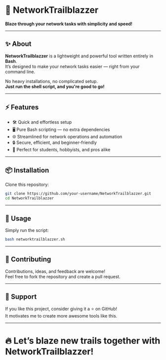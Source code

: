 # 🚀 NetworkTrailblazzer

**Blaze through your network tasks with simplicity and speed!**

---

## ✨ About

**NetworkTrailblazzer** is a lightweight and powerful tool written entirely in **Bash**.  
It’s designed to make your network tasks easier — right from your command line.

No heavy installations, no complicated setup.  
**Just run the shell script, and you're good to go!**

---

## ⚡ Features

- 🛠️ Quick and effortless setup
- 🖥️ Pure Bash scripting — no extra dependencies
- 🌐 Streamlined for network operations and automation
- 🔒 Secure, efficient, and beginner-friendly
- 🎯 Perfect for students, hobbyists, and pros alike

---

## 📦 Installation

Clone this repository:

```bash
git clone https://github.com/your-username/NetworkTrailblazzer.git
cd NetworkTrailblazzer
```
---

## 🚀 Usage

Simply run the script:

```bash
bash networktrailblazzer.sh
```
---

## 🤝 Contributing

Contributions, ideas, and feedback are welcome!  
Feel free to fork the repository and create a pull request.

---

## 📢 Support

If you like this project, consider giving it a ⭐ on GitHub!  
It motivates me to create more awesome tools like this.

---

# 🔥 Let’s blaze new trails together with **NetworkTrailblazzer**!
